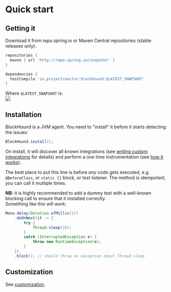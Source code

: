 # Quick start

## Getting it
Download it from repo.spring.io or Maven Central repositories (stable releases only):

```groovy
repositories {
  maven { url 'http://repo.spring.io/snapshot' }
}

dependencies {
  testCompile 'io.projectreactor:blockhound:$LATEST_SNAPSHOT'
}
```
Where `$LATEST_SNAPSHOT` is:  
![](https://img.shields.io/maven-metadata/v/https/repo.spring.io/snapshot/io/projectreactor/blockhound/maven-metadata.xml.svg)

## Installation
BlockHound is a JVM agent. You need to "install" it before it starts detecting the issues:
```java
BlockHound.install();
```

On install, it will discover all known integrations (see [writing custom integrations](custom_integrations.md) for details)
and perform a one time instrumentation (see [how it works](how_it_works.md)).

The best place to put this line is before *any* code gets executed, e.g. `@BeforeClass`, or `static {}` block, or test listener.
The method is idempotent, you can call it multiple times.

**NB:** it is highly recommended to add a dummy test with a well-known blocking call to ensure that it installed correctly.  
Something like this will work:
```java
Mono.delay(Duration.ofMillis(1))
    .doOnNext(it -> {
        try {
            Thread.sleep(10);
        }
        catch (InterruptedException e) {
            throw new RuntimeException(e);
        }
    })
    .block(); // should throw an exception about Thread.sleep
```

## Customization
See [customization](customization.md).
